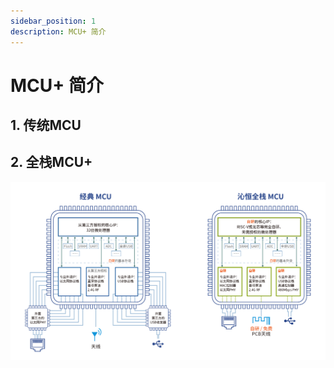 ```yaml
---
sidebar_position: 1
description: MCU+ 简介 
---
```


# MCU+ 简介

## 1. 传统MCU



## 2. 全栈MCU+



![MCU+](img\MCU+.jpg)
